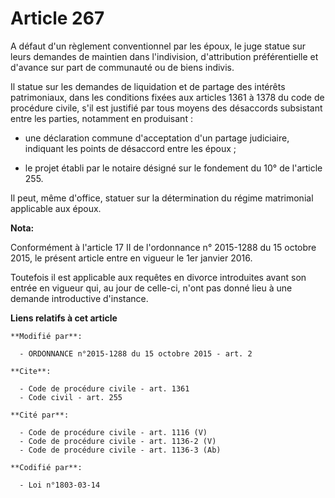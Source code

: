 # Article 267

A défaut d'un règlement conventionnel par les époux, le juge statue sur leurs demandes de maintien dans l'indivision,
d'attribution préférentielle et d'avance sur part de communauté ou de biens indivis. 

Il statue sur les demandes de liquidation et de partage des intérêts patrimoniaux, dans les conditions fixées aux articles
1361 à 1378 du code de procédure civile, s'il est justifié par tous moyens des désaccords subsistant entre les parties,
notamment en produisant :

- une déclaration commune d'acceptation d'un partage judiciaire, indiquant les points de désaccord entre les époux ;

- le projet établi par le notaire désigné sur le fondement du 10° de l'article 255. 

Il peut, même d'office, statuer sur la détermination du régime matrimonial applicable aux époux.

**Nota:**

Conformément à l'article 17 II de l'ordonnance n° 2015-1288 du 15 octobre 2015, le présent article entre en vigueur le 1er
janvier 2016.

Toutefois il est applicable aux requêtes en divorce introduites avant son entrée en vigueur qui, au jour de celle-ci, n'ont
pas donné lieu à une demande introductive d'instance.

**Liens relatifs à cet article**

	**Modifié par**:

	  - ORDONNANCE n°2015-1288 du 15 octobre 2015 - art. 2

	**Cite**:

	  - Code de procédure civile - art. 1361
	  - Code civil - art. 255

	**Cité par**:

	  - Code de procédure civile - art. 1116 (V)
	  - Code de procédure civile - art. 1136-2 (V)
	  - Code de procédure civile - art. 1136-3 (Ab)

	**Codifié par**:

	  - Loi n°1803-03-14
